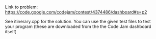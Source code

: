 Link to problem: https://code.google.com/codejam/contest/4374486/dashboard#s=p2

See itinerary.cpp for the solution. You can use the given test files to test your program (these are downloaded from the the Code Jam dashboard itself)